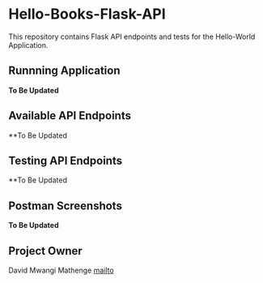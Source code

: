 # Hello-Books-Flask-API
This repository contains Flask API endpoints and tests for the Hello-World Application.

## Runnning Application

**To Be Updated**

## Available API Endpoints

**To Be Updated

## Testing API Endpoints

**To Be Updated

## Postman Screenshots

**To Be Updated**

## Project Owner 

David Mwangi Mathenge
[mailto](david.mathenge98@gmail.com)
